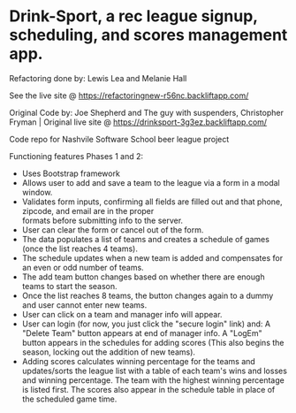 Drink-Sport, a rec league signup, scheduling, and scores management app.
===========
Refactoring done by:
Lewis Lea
and
Melanie Hall

See the live site @ https://refactoringnew-r56nc.backliftapp.com/

Original Code by:
Joe Shepherd
  and
The guy with suspenders, Christopher Fryman | 
Original live site @ https://drinksport-3g3ez.backliftapp.com/


Code repo for Nashvile Software School beer league project

Functioning features 
Phases 1 and 2:
- Uses Bootstrap framework
- Allows user to add and save a team to the league via a form in a modal window.
- Validates form inputs, confirming all fields are filled out and that phone, zipcode, and email are in the proper          
  formats before submitting info to the server.
- User can clear the form or cancel out of the form.
- The data populates a list of teams and creates a schedule of games (once the list reaches 4 teams). 
- The schedule updates when a new team is added and compensates for an even or odd number of teams.
- The add team button changes based on whether there are enough teams to start the season. 
- Once the list reaches 8 teams, the button changes again to a dummy and user cannot enter new teams.
- User can click on a team and manager info will appear.
- User can login (for now, you just click the "secure login" link) and:
  A "Delete Team" button appears at end of manager info.
  A "LogEm" button appears in the schedules for adding scores (This also begins the season, locking out 
  the addition of new teams).
- Adding scores calculates winning percentage for the teams and updates/sorts the league list with a table of 
  each team's wins and losses and winning percentage. The team with the highest winning percentage is listed first.
  The scores also appear in the schedule table in place of the scheduled game time. 
